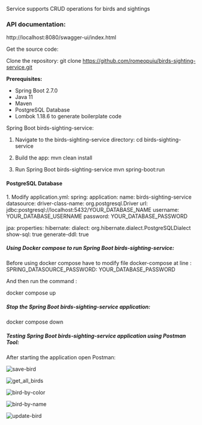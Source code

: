 Service supports CRUD operations for birds and sightings
<h3>API documentation:</h3>
http://localhost:8080/swagger-ui/index.html

Get the source code:

Clone the repository:
git clone https://github.com/romeopuiu/birds-sighting-service.git

<b>Prerequisites:</b>
* Spring Boot 2.7.0
* Java 11
* Maven
* PostgreSQL Database
* Lombok 1.18.6 to generate boilerplate code

Spring Boot birds-sighting-service:

1. Navigate to the birds-sighting-service directory:
   cd birds-sighting-service

2. Build the app:
   mvn clean install
3. Run Spring Boot birds-sighting-service
   mvn spring-boot:run


<h4>PostgreSQL Database</h4>
1. Modify application.yml:
spring:
   application:
   name: birds-sighting-service
   datasource:
   driver-class-name: org.postgresql.Driver
   url: jdbc:postgresql://localhost:5432/YOUR_DATABASE_NAME
   username: YOUR_DATABASE_USERNAME
   password: YOUR_DATABASE_PASSWORD

jpa:
properties:
hibernate:
dialect: org.hibernate.dialect.PostgreSQLDialect
show-sql: true
generate-ddl: true


<h5>Using Docker compose to run Spring Boot birds-sighting-service:</h5>
Before using docker compose have to modify file docker-compose
at line :  SPRING_DATASOURCE_PASSWORD: YOUR_DATABASE_PASSWORD

 And then run the command :

  docker compose up

<h5>Stop the Spring Boot birds-sighting-service application:</h5>
  docker compose down

<h5>Testing Spring Boot birds-sighting-service application  using Postman Tool:</h5>
After starting the application open Postman:


![save-bird](https://github.com/romeopuiu/birds-sighting-service/assets/49139565/fea30c30-0b85-4363-8522-517eea6e742d)



![get_all_birds](https://github.com/romeopuiu/birds-sighting-service/assets/49139565/d58a5b0b-d2c4-43a0-b46e-a7a6c60eeee7)


![bird-by-color](https://github.com/romeopuiu/birds-sighting-service/assets/49139565/1838854f-6de6-4363-940b-8dfa9af0cf12)



![bird-by-name](https://github.com/romeopuiu/birds-sighting-service/assets/49139565/7f9127d5-912a-45ec-92c4-f13f4d4a4267)


![update-bird](https://github.com/romeopuiu/birds-sighting-service/assets/49139565/af4c6dfd-c677-4b1e-ab09-db0f0b64516d)



